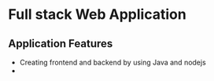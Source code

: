 #  Full stack Web Application 

## Application Features 

* Creating frontend and backend by using Java and nodejs
* 
